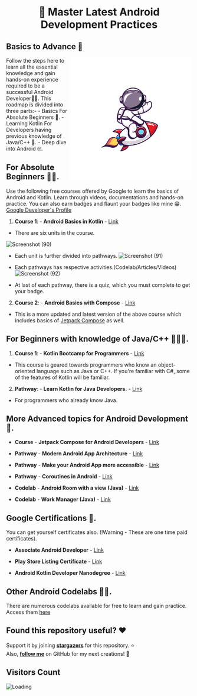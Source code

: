 <h1 align="center"> 🚀 Master Latest Android Development Practices</h1>

## Basics to Advance 🚀

<img src="https://github.com/hieuwu/hieuwu.github.io/blob/master/assets/img/rocket.gif" align="right" height="330px">
Follow the steps here to learn all the essential knowledge and gain hands-on experience required to be a successful Android Developer👨‍💻.
This roadmap is divided into three parts:-
- Basics For Absolute Beginners 🤔.
- Learning Kotlin For Developers having previous knowledge of Java/C++ 🤗.
- Deep dive into Android 🤓.

## For Absolute Beginners 🐱‍💻.

Use the following free courses offered by Google to learn the basics of Android and Kotlin. Learn through videos, documentations and hands-on practice.
You can also earn badges and flaunt your badges like mine 😁. [Google Developer's Profile](https://developers.google.com/profile/u/115663579126625722254?authuser=1)

1. **Course 1**: - **Android Basics in Kotlin** - [Link](https://developer.android.com/courses/android-basics-kotlin/course?authuser=1)

- There are six units in the course.

![Screenshot (90)](https://user-images.githubusercontent.com/85061899/219298681-15998708-a47f-4869-9429-fbc5446b296c.png)

- Each unit is further divided into pathways.
![Screenshot (91)](https://user-images.githubusercontent.com/85061899/219299902-06d96f70-e660-4bd2-ac6a-dc99d23d3e29.png)

- Each pathways has respective activities.(Codelab/Articles/Videos)
![Screenshot (92)](https://user-images.githubusercontent.com/85061899/219300484-8d695df3-44ca-4fab-a2a3-32e2e21a2e9c.png)

- At last of each pathway, there is a quiz, which you must complete to get your badge.


2. **Course 2**: - **Android Basics with Compose** - [Link](https://developer.android.com/courses/android-basics-compose/course?authuser=1)

- This is a more updated and latest version of the above course which includes basics of [Jetpack Compose](https://developer.android.com/jetpack/compose?gclid=Cj0KCQiAorKfBhC0ARIsAHDzsltX3O96Aj0qSI79Y6OojTOygkAkYtU56st1p1POsh3VmF-OyoCzX98aAjrKEALw_wcB&gclsrc=aw.ds) as well. 

## For Beginners with knowledge of Java/C++ 🧑🏽‍💻.

1. **Course 1**: - **Kotlin Bootcamp for Programmers** - [Link](https://developer.android.com/courses/kotlin-bootcamp/overview?authuser=1)

- This course is geared towards programmers who know an object-oriented language such as Java or C++. If you're familiar with C#, some of the features of Kotlin will be familiar.

2. **Pathway**: - **Learn Kotlin for Java Developers.** - [Link](https://developer.android.com/courses/pathways/kotlin-for-java?authuser=1)

- For programmers who already know Java.

## More Advanced topics for Android Development 🥷.

- **Course** - **Jetpack Compose for Android Developers** - [Link](https://developer.android.com/courses/jetpack-compose/course?authuser=1)

- **Pathway** - **Modern Android App Architecture** - [Link](https://developer.android.com/courses/pathways/android-architecture?authuser=1)

- **Pathway** - **Make your Android App more accessible** - [Link](https://developer.android.com/courses/pathways/make-your-android-app-accessible?authuser=1)

- **Pathway** - **Coroutines in Android** - [Link](https://developer.android.com/courses/pathways/android-coroutines?authuser=1)

- **Codelab** - **Android Room with a view (Java)** - [Link](https://developer.android.com/codelabs/android-room-with-a-view?authuser=1#0)

- **Codelab** - **Work Manager (Java)** - [Link](https://developer.android.com/codelabs/android-workmanager-java?authuser=1#0)

## Google Certifications 💸.

You can get yourself certificates also. (!Warning - These are one time paid certificates).

- **Associate Android Developer** - [Link](https://developers.google.com/certification/associate-android-developer?authuser=1)

- **Play Store Listing Certificate** - [Link](https://playacademy.withgoogle.com/certificate/?authuser=1)

- **Android Kotlin Developer Nanodegree** - [Link](https://www.udacity.com/course/android-kotlin-developer-nanodegree--nd940)

## Other Android Codelabs 😮‍💨.

There are numerous codelabs available for free to learn and gain practice. Access them [here](https://codelabs.developers.google.com/?cat=android&%3Bauthuser=1&authuser=1&product=android)


## Found this repository useful? :heart:
Support it by joining __[stargazers](https://github.com/AmartyaSingh97/Latest-Android-RoadMap/stargazers)__ for this repository. :star: <br>
Also, __[follow me](https://github.com/AmartyaSingh97)__ on GitHub for my next creations! 🤩


## Visitors Count
<img align="left" src = "https://profile-counter.glitch.me/Latest-Android-RoadMap/count.svg" alt ="Loading">

